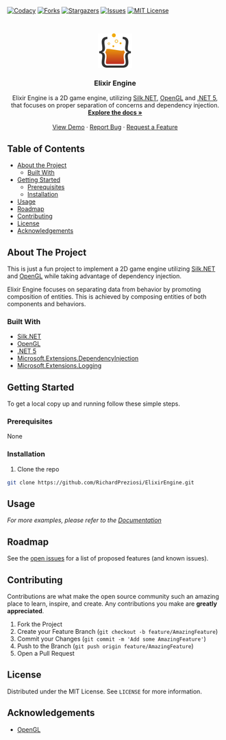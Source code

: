 <!-- PROJECT SHIELDS -->
<!--
*** I'm using markdown "reference style" links for readability.
*** Reference links are enclosed in brackets [ ] instead of parentheses ( ).
*** See the bottom of this document for the declaration of the reference variables
*** for contributors-url, forks-url, etc. This is an optional, concise syntax you may use.
*** https://www.markdownguide.org/basic-syntax/#reference-style-links
-->
[![Codacy][codacy-shield]][codacy-url]
[![Forks][forks-shield]][forks-url]
[![Stargazers][stars-shield]][stars-url]
[![Issues][issues-shield]][issues-url]
[![MIT License][license-shield]][license-url]

<!-- PROJECT LOGO -->
<br />
<p align="center">
  <a href="https://github.com/RichardPreziosi/ElixirEngine">
    <img style="width: 80px; height: 80px;" src=".github/elixir-engine-logo.png" alt="Logo">
  </a>

  <h3 align="center">Elixir Engine</h3>

  <p align="center">
    Elixir Engine is a 2D game engine, utilizing <a href="https://github.com/dotnet/Silk.NET" target="_blank">Silk.NET</a>, <a href="https://www.opengl.org" target="_blank">OpenGL</a> and <a href="https://docs.microsoft.com/en-us/dotnet/" target="_blank">.NET 5</a>, that focuses on proper separation of concerns and dependency injection.
    <br />
    <a href="https://RichardPreziosi.github.io/ElixirEngine/"><strong>Explore the docs »</strong></a>
    <br />
    <br />
    <a href="https://github.com/RichardPreziosi/ElixirEngine">View Demo</a>
    ·
    <a href="https://github.com/RichardPreziosi/ElixirEngine/issues">Report Bug</a>
    ·
    <a href="https://github.com/RichardPreziosi/ElixirEngine/issues">Request a Feature</a>
  </p>

<!-- TABLE OF CONTENTS -->
## Table of Contents

*  [About the Project](#about-the-project)
     *  [Built With](#built-with)
*  [Getting Started](#getting-started)
     *  [Prerequisites](#prerequisites)
     *  [Installation](#installation)
*  [Usage](#usage)
*  [Roadmap](#roadmap)
*  [Contributing](#contributing)
*  [License](#license)
*  [Acknowledgements](#acknowledgements)

<!-- ABOUT THE PROJECT -->
## About The Project

This is just a fun project to implement a 2D game engine utilizing [Silk.NET][silk-url] and [OpenGL][opengl-url] while taking advantage of dependency injection.

Elixir Engine focuses on separating data from behavior by promoting composition of entities. This is achieved by composing entities of both components and behaviors.

### Built With

* [Silk.NET][silk-url]
* [OpenGL][opengl-url]
* [.NET 5][dotnet-url]
* [Microsoft.Extensions.DependencyInjection][dependencyinjection-url]
* [Microsoft.Extensions.Logging][logging-url]

<!-- GETTING STARTED -->
## Getting Started

To get a local copy up and running follow these simple steps.

### Prerequisites

None

### Installation

1. Clone the repo
```sh
git clone https://github.com/RichardPreziosi/ElixirEngine.git
```

<!-- USAGE EXAMPLES -->
## Usage

_For more examples, please refer to the [Documentation](https://example.com)_

<!-- ROADMAP -->
## Roadmap

See the [open issues](https://github.com/RichardPreziosi/ElixirEngine/issues) for a list of proposed features (and known issues).

<!-- CONTRIBUTING -->
## Contributing

Contributions are what make the open source community such an amazing place to learn, inspire, and create. Any contributions you make are **greatly appreciated**.

1. Fork the Project
2. Create your Feature Branch (`git checkout -b feature/AmazingFeature`)
3. Commit your Changes (`git commit -m 'Add some AmazingFeature'`)
4. Push to the Branch (`git push origin feature/AmazingFeature`)
5. Open a Pull Request

<!-- LICENSE -->
## License

Distributed under the MIT License. See `LICENSE` for more information.

<!-- ACKNOWLEDGEMENTS -->
## Acknowledgements

*  [OpenGL][opengl-url]

<!-- MARKDOWN LINKS & IMAGES -->
<!-- https://www.markdownguide.org/basic-syntax/#reference-style-links -->
[codacy-shield]: https://app.codacy.com/project/badge/Grade/f15d062aa3214032aa3b45e629f6002c
[codacy-url]: https://www.codacy.com/gh/RichardPreziosi/ElixirEngine/dashboard?utm_source=github.com&amp;utm_medium=referral&amp;utm_content=RichardPreziosi/ElixirEngine&amp;utm_campaign=Badge_Grade
[forks-shield]: https://img.shields.io/github/forks/RichardPreziosi/ElixirEngine.svg?style=flat-square
[forks-url]: https://github.com/RichardPreziosi/ElixirEngine/network/members
[stars-shield]: https://img.shields.io/github/stars/RichardPreziosi/ElixirEngine.svg?style=flat-square
[stars-url]: https://github.com/RichardPreziosi/ElixirEngine/stargazers
[issues-shield]: https://img.shields.io/github/issues/RichardPreziosi/ElixirEngine.svg?style=flat-square
[issues-url]: https://github.com/RichardPreziosi/ElixirEngine/issues
[license-shield]: https://img.shields.io/github/license/RichardPreziosi/ElixirEngine.svg?style=flat-square
[license-url]: https://github.com/RichardPreziosi/ElixirEngine/blob/main/LICENSE
[silk-url]: https://github.com/dotnet/Silk.NET
[opengl-url]: https://www.opengl.org
[dotnet-url]: https://docs.microsoft.com/en-us/dotnet/
[dependencyinjection-url]: https://docs.microsoft.com/en-us/dotnet/api/microsoft.extensions.dependencyinjection?view=dotnet-plat-ext-5.0
[logging-url]: https://docs.microsoft.com/en-us/dotnet/api/microsoft.extensions.logging?view=dotnet-plat-ext-5.0


